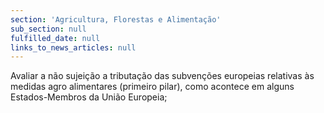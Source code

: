 ```yaml
---
section: 'Agricultura, Florestas e Alimentação'
sub_section: null
fulfilled_date: null
links_to_news_articles: null
---
```


Avaliar a não sujeição a tributação das subvenções europeias relativas às medidas agro alimentares (primeiro pilar), como acontece em alguns Estados-Membros da União Europeia;